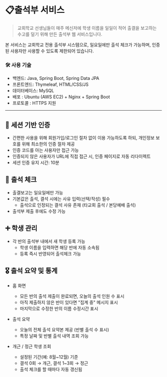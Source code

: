 # 📋출석부 서비스 
> 교회학교 선생님들이 매주 메신저에 학생 이름을 일일이 적어 출결을 보고하는 수고를 덜기 위해 만든 출석부 웹 서비스입니다.
> 
본 서비스는 교회학교 전용 출석부 시스템으로, 일요일에만 출석 체크가 가능하며, 
인증된 사용자만 사용할 수 있도록 제한되어 있습니다.
> 
### 🛠️ 사용 기술
- 백엔드: Java, Spring Boot, Spring Data JPA
- 프론트엔드: Thymeleaf, HTML/CSS/JS
- 데이터베이스: MySQL
- 배포 : Ubuntu (AWS EC2) + Nginx + Spring Boot
- 프로토콜 : HTTPS 지원 

-----

## 🔐 세션 기반 인증
- 간편한 사용을 위해 회원가입/로그인 절차 없이 이용 가능하도록 하되, 개인정보 보호를 위해 최소한의 인증 절차 제공
- 인증 코드를 아는 사용자만 접근 가능
- 인증되지 않은 사용자가 URL에 직접 접근 시, 인증 페이지로 자동 리다이렉트
- 세션 인증 유지 시간: 10분

## 📆 출석 체크
- 출결보고는 일요일에만 가능
- 기본값은 출석, 결석 시에는 사유 입력(선택/작성) 필수
  - 출석으로 인정되는 결석 사유 존재 (타교회 출석 / 본당예배 출석)
- 출석부 제출 후에도 수정 가능

## ➕ 학생 관리
- 각 반의 출석부 내에서 새 학생 등록 가능
  - 학생 이름을 입력하면 해당 반에 자동 소속됨 
  - 등록 즉시 반영되어 출석체크 가능

## 🎖️ 출석 요약 및 통계
- 홈 화면
  - 모든 반의 출석 제출이 완료되면, 오늘의 출석 인원 수 표시
  - 아직 제출하지 않은 반이 있다면 "집계 중" 메시지 표시
  - 마지막으로 수정한 반의 이름 수정시간 표시

- 출석 요약
  - 오늘의 전체 출석 요약본 제공 (반별 출석 수 표시)
  - 특정 날짜 및 반별 출석 내역 조회 가능

- 개근 / 정근 학생 조회 
  - 설정된 기간(예: 8월~12월) 기준
  - 결석 0회 → 개근, 결석 1~3회 → 정근
  - 출석 체크를 할 때마다 자동 갱신됨
